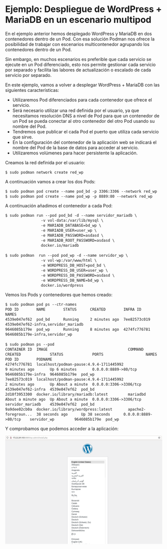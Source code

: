 # Ejemplo: Despliegue de WordPress + MariaDB en un escenario multipod

En el ejemplo anterior hemos desplegado WordPress y MariaDB en dos contenedores dentro de un Pod. Con esa solución Podman nos ofrece la posibilidad de trabajar con escenarios multicontenedor agrupando los contenedores dentro de un Pod.

Sin embargo, en muchos escenarios es preferible que cada servicio se ejecute en un Pod diferenciado, esto nos permite gestionar cada servicio por separado y facilita las labores de actualización o escalado de cada servicio por separado.

En este ejemplo, vamos a volver a desplegar WordPress + MariaDB con las siguientes características:
* Utilizaremos Pod diferenciados para cada contenedor que ofrece el servicio. 
* Será necesario utilizar una red definida por el usuario, ya que necesitamos resolución DNS a nivel de Pod para que un contenedor de un Pod se pueda conectar al otro contenedor del otro Pod usando su nombre del Pod. 
* Tendremos que publicar el cada Pod el puerto que utiliza cada servicio que sirve.
* En la configuración del contenedor de la aplicación web se indicará el nombre del Pod de la base de datos para acceder al servicio.
* Utilizaremos volúmenes para hacer persistente la aplicación.

Creamos la red definida por el usuario:

```
$ sudo podman network create red_wp
```

A continuación vamos a crear los dos Pods:

```
$ sudo podman pod create --name pod_bd -p 3306:3306 --network red_wp
$ sudo podman pod create --name pod_wp -p 8889:80 --network red_wp
```

A continuación añadimos el contenedor a cada Pod:

```
$ sudo podman run --pod pod_bd -d --name servidor_mariadb \
                -v vol-data:/var/lib/mysql \
                -e MARIADB_DATABASE=bd_wp \
                -e MARIADB_USER=user_wp \
                -e MARIADB_PASSWORD=asdasd \
                -e MARIADB_ROOT_PASSWORD=asdasd \
                docker.io/mariadb

$ sudo podman  run --pod pod_wp -d --name servidor_wp \
                -v vol-wp:/var/www/html \
                -e WORDPRESS_DB_HOST=pod_bd \
                -e WORDPRESS_DB_USER=user_wp \
                -e WORDPRESS_DB_PASSWORD=asdasd \
                -e WORDPRESS_DB_NAME=bd_wp \
                docker.io/wordpress
```

Vemos los Pods y contenedores que hemos creado:

```
$ sudo podman pod ps --ctr-names
POD ID        NAME        STATUS      CREATED        INFRA ID      NAMES
4539e047ef62  pod_bd      Running     2 minutes ago  7ee82573c019  4539e047ef62-infra,servidor_mariadb
9646085b179e  pod_wp      Running     8 minutes ago  4274fc776781  9646085b179e-infra,servidor_wp

$ sudo podman ps --pod
CONTAINER ID  IMAGE                                    COMMAND               CREATED             STATUS             PORTS                   NAMES               POD ID        PODNAME
4274fc776781  localhost/podman-pause:4.9.4-1711445992                        9 minutes ago       Up 6 minutes       0.0.0.0:8889->80/tcp    9646085b179e-infra  9646085b179e  pod_wp
7ee82573c019  localhost/podman-pause:4.9.4-1711445992                        2 minutes ago       Up About a minute  0.0.0.0:3306->3306/tcp  4539e047ef62-infra  4539e047ef62  pod_bd
2d10f3953300  docker.io/library/mariadb:latest         mariadbd              About a minute ago  Up About a minute  0.0.0.0:3306->3306/tcp  servidor_mariadb    4539e047ef62  pod_bd
9a9dee02cb0a  docker.io/library/wordpress:latest       apache2-foregroun...  38 seconds ago      Up 38 seconds      0.0.0.0:8889->80/tcp    servidor_wp         9646085b179e  pod_wp
```

Y comprobamos que podemos acceder a la aplicación:

![wp](img/wp2.png)